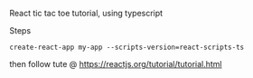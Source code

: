 React tic tac toe tutorial, using typescript

Steps

    create-react-app my-app --scripts-version=react-scripts-ts

then follow tute @ https://reactjs.org/tutorial/tutorial.html
